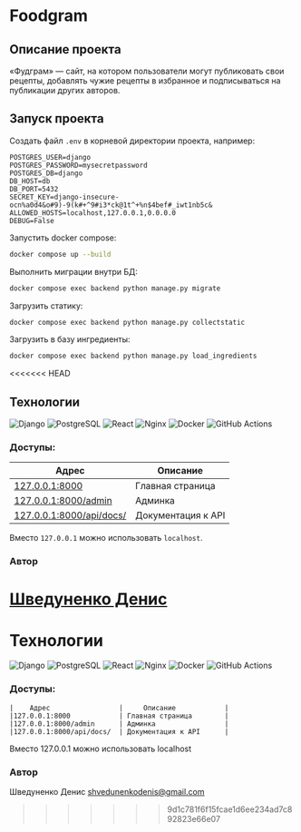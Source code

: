 # Foodgram

## Описание проекта

«Фудграм» — сайт, на котором пользователи могут публиковать свои рецепты, добавлять чужие рецепты в избранное и подписываться на публикации других авторов.

## Запуск проекта

Создать файл `.env` в корневой директории проекта, например:

```env
POSTGRES_USER=django
POSTGRES_PASSWORD=mysecretpassword
POSTGRES_DB=django
DB_HOST=db
DB_PORT=5432
SECRET_KEY=django-insecure-ocn%a0d4&o#9)-9(k#+^9#i3*ck@1t^+%n$4bef#_iwt1nb5c&
ALLOWED_HOSTS=localhost,127.0.0.1,0.0.0.0
DEBUG=False
```

Запустить docker compose:

```bash
docker compose up --build
```

Выполнить миграции внутри БД:

```bash
docker compose exec backend python manage.py migrate
```

Загрузить статику:

```bash
docker compose exec backend python manage.py collectstatic
```

Загрузить в базу ингредиенты:

```bash
docker compose exec backend python manage.py load_ingredients
```

<<<<<<< HEAD
## Технологии

![Django](https://img.shields.io/badge/Django-092E20?logo=django\&logoColor=white)
![PostgreSQL](https://img.shields.io/badge/PostgreSQL-336791?logo=postgresql\&logoColor=white)
![React](https://img.shields.io/badge/React-61DAFB?logo=react\&logoColor=black)
![Nginx](https://img.shields.io/badge/Nginx-009639?logo=nginx\&logoColor=white)
![Docker](https://img.shields.io/badge/Docker-2496ED?logo=docker\&logoColor=white)
![GitHub Actions](https://img.shields.io/badge/GitHub_Actions-2088FF?logo=github-actions\&logoColor=white)

### Доступы:

| Адрес                                                       | Описание           |
| ----------------------------------------------------------- | ------------------ |
| [127.0.0.1:8000](http://127.0.0.1:8000)                     | Главная страница   |
| [127.0.0.1:8000/admin](http://127.0.0.1:8000/admin)         | Админка            |
| [127.0.0.1:8000/api/docs/](http://127.0.0.1:8000/api/docs/) | Документация к API |

Вместо `127.0.0.1` можно использовать `localhost`.

### Автор

[Шведуненко Денис](mailto:shvedunenkodenis@gmail.com)
=======
# Технологии

![Django](https://img.shields.io/badge/Django-092E20?logo=django&logoColor=white)
![PostgreSQL](https://img.shields.io/badge/PostgreSQL-336791?logo=postgresql&logoColor=white)
![React](https://img.shields.io/badge/React-61DAFB?logo=react&logoColor=black)
![Nginx](https://img.shields.io/badge/Nginx-009639?logo=nginx&logoColor=white)
![Docker](https://img.shields.io/badge/Docker-2496ED?logo=docker&logoColor=white)
![GitHub Actions](https://img.shields.io/badge/GitHub_Actions-2088FF?logo=github-actions&logoColor=white)

### Доступы:


```
|    Адрес                 |     Описание            |
|127.0.0.1:8000            | Главная страница        |
|127.0.0.1:8000/admin      | Админка                 |
|127.0.0.1:8000/api/docs/  | Документация к API      |

```
Вместо 127.0.0.1 можно использовать localhost

### Автор
Шведуненко Денис
shvedunenkodenis@gmail.com
>>>>>>> 9d1c781f6f15fcae1d6ee234ad7c892823e66e07
